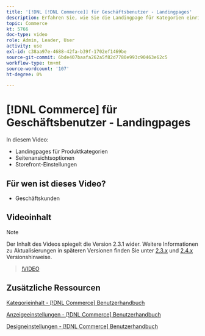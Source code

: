 ```yaml
---
title: '[!DNL [!DNL Commerce]] für Geschäftsbenutzer - Landingpages'
description: Erfahren Sie, wie Sie die Landingpage für Kategorien einrichten und das Erscheinungsbild steuern.
topic: Commerce
kt: 5766
doc-type: video
role: Admin, Leader, User
activity: use
exl-id: c38aa97e-4688-42fa-b39f-1702ef1469be
source-git-commit: 6bde407baafa262a5f82d7780e993c90463e62c5
workflow-type: tm+mt
source-wordcount: '107'
ht-degree: 0%

---
```


# [!DNL Commerce] für Geschäftsbenutzer - Landingpages

In diesem Video:

- Landingpages für Produktkategorien
- Seitenansichtsoptionen
- Storefront-Einstellungen

## Für wen ist dieses Video?

- Geschäftskunden

## Videoinhalt

>[!NOTE]
>
>Der Inhalt des Videos spiegelt die Version 2.3.1 wider. Weitere Informationen zu Aktualisierungen in späteren Versionen finden Sie unter [ 2.3.x](https://devdocs.magento.com/guides/v2.3/release-notes/bk-release-notes.html) und [2.4.x](https://devdocs.magento.com/guides/v2.4/release-notes/bk-release-notes.html) Versionshinweise.

>[!VIDEO](https://video.tv.adobe.com/v/36388/?quality=12&learn=on)

## Zusätzliche Ressourcen

[Kategorieinhalt - [!DNL Commerce] Benutzerhandbuch](https://docs.magento.com/user-guide/catalog/categories-content-settings.html)

[Anzeigeeinstellungen - [!DNL Commerce] Benutzerhandbuch](https://docs.magento.com/user-guide/catalog/categories-display-settings.html)

[Designeinstellungen - [!DNL Commerce] Benutzerhandbuch](https://docs.magento.com/user-guide/catalog/categories-custom-design.html)
